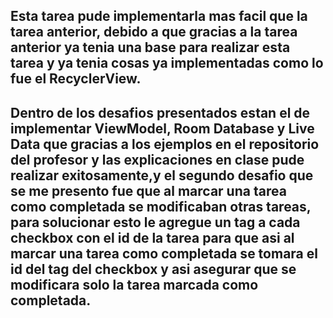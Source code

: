 ## Esta tarea pude implementarla mas facil que la tarea anterior, debido a que gracias a la tarea anterior ya tenia una base para realizar esta tarea y ya tenia cosas ya implementadas como lo fue el RecyclerView.
## Dentro de los desafios presentados estan el de implementar ViewModel, Room Database y Live Data que gracias a los ejemplos en el repositorio del profesor y las explicaciones en clase pude realizar exitosamente,y el segundo desafio que se me presento fue que al marcar una tarea como completada se modificaban otras tareas, para solucionar esto le agregue un tag a cada checkbox con el id de la tarea para que asi al marcar una tarea como completada se tomara el id del tag del checkbox y asi asegurar que se modificara solo la tarea marcada como completada.